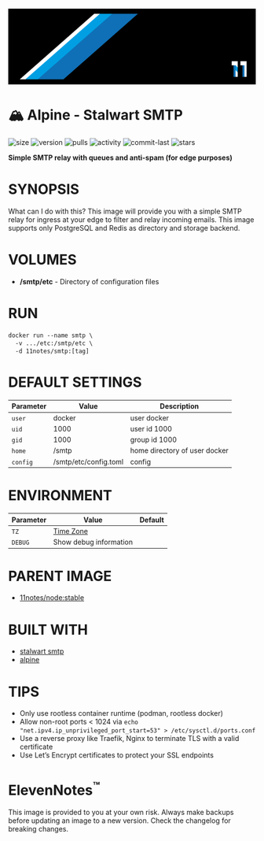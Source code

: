 ![Banner](https://github.com/11notes/defaults/blob/main/static/img/banner.png?raw=true)

# 🏔️ Alpine - Stalwart SMTP
![size](https://img.shields.io/docker/image-size/11notes/smtp/0.6.0?color=0eb305) ![version](https://img.shields.io/docker/v/11notes/smtp/0.6.0?color=eb7a09) ![pulls](https://img.shields.io/docker/pulls/11notes/smtp?color=2b75d6) ![activity](https://img.shields.io/github/commit-activity/m/11notes/docker-smtp?color=c91cb8) ![commit-last](https://img.shields.io/github/last-commit/11notes/docker-smtp?color=c91cb8) ![stars](https://img.shields.io/docker/stars/11notes/smtp?color=e6a50e)

**Simple SMTP relay with queues and anti-spam (for edge purposes)**

# SYNOPSIS
What can I do with this? This image will provide you with a simple SMTP relay for ingress at your edge to filter and relay incoming emails. This image supports only PostgreSQL and Redis as directory and storage backend.


# VOLUMES
* **/smtp/etc** - Directory of configuration files

# RUN
```shell
docker run --name smtp \
  -v .../etc:/smtp/etc \
  -d 11notes/smtp:[tag]
```

# DEFAULT SETTINGS
| Parameter | Value | Description |
| --- | --- | --- |
| `user` | docker | user docker |
| `uid` | 1000 | user id 1000 |
| `gid` | 1000 | group id 1000 |
| `home` | /smtp | home directory of user docker |
| `config` | /smtp/etc/config.toml | config |

# ENVIRONMENT
| Parameter | Value | Default |
| --- | --- | --- |
| `TZ` | [Time Zone](https://en.wikipedia.org/wiki/List_of_tz_database_time_zones) | |
| `DEBUG` | Show debug information | |

# PARENT IMAGE
* [11notes/node:stable](https://hub.docker.com/r/11notes/node)

# BUILT WITH
* [stalwart smtp](https://stalw.art/smtp)
* [alpine](https://alpinelinux.org)

# TIPS
* Only use rootless container runtime (podman, rootless docker)
* Allow non-root ports < 1024 via `echo "net.ipv4.ip_unprivileged_port_start=53" > /etc/sysctl.d/ports.conf`
* Use a reverse proxy like Traefik, Nginx to terminate TLS with a valid certificate
* Use Let’s Encrypt certificates to protect your SSL endpoints

# ElevenNotes<sup>™️</sup>
This image is provided to you at your own risk. Always make backups before updating an image to a new version. Check the changelog for breaking changes.
    